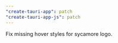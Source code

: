 ```yaml
---
"create-tauri-app": patch
"create-tauri-app-js": patch
---
```


Fix missing hover styles for sycamore logo.